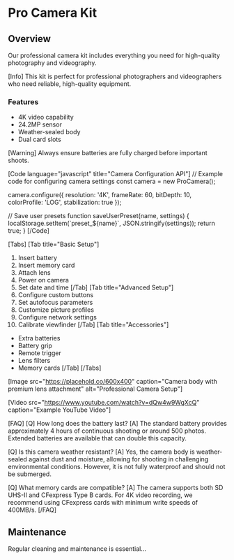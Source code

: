 # Pro Camera Kit

## Overview
Our professional camera kit includes everything you need for high-quality photography and videography.

[Info] This kit is perfect for professional photographers and videographers who need reliable, high-quality equipment.

### Features
- 4K video capability
- 24.2MP sensor
- Weather-sealed body
- Dual card slots

[Warning] Always ensure batteries are fully charged before important shoots.

[Code language="javascript" title="Camera Configuration API"]
// Example code for configuring camera settings
const camera = new ProCamera();

camera.configure({
  resolution: '4K',
  frameRate: 60,
  bitDepth: 10,
  colorProfile: 'LOG',
  stabilization: true
});

// Save user presets
function saveUserPreset(name, settings) {
  localStorage.setItem(\`preset_\${name}\`, JSON.stringify(settings));
  return true;
}
[/Code]

[Tabs]
[Tab title="Basic Setup"]
1. Insert battery
2. Insert memory card
3. Attach lens
4. Power on camera
5. Set date and time
[/Tab]
[Tab title="Advanced Setup"]
1. Configure custom buttons
2. Set autofocus parameters
3. Customize picture profiles
4. Configure network settings
5. Calibrate viewfinder
[/Tab]
[Tab title="Accessories"]
- Extra batteries
- Battery grip
- Remote trigger
- Lens filters
- Memory cards
[/Tab]
[/Tabs]

[Image src="https://placehold.co/600x400" caption="Camera body with premium lens attachment" alt="Professional Camera Setup"]

[Video src="https://www.youtube.com/watch?v=dQw4w9WgXcQ" caption="Example YouTube Video"]

[FAQ]
[Q] How long does the battery last?
[A] The standard battery provides approximately 4 hours of continuous shooting or around 500 photos. Extended batteries are available that can double this capacity.

[Q] Is this camera weather resistant?
[A] Yes, the camera body is weather-sealed against dust and moisture, allowing for shooting in challenging environmental conditions. However, it is not fully waterproof and should not be submerged.

[Q] What memory cards are compatible?
[A] The camera supports both SD UHS-II and CFexpress Type B cards. For 4K video recording, we recommend using CFexpress cards with minimum write speeds of 400MB/s.
[/FAQ]

## Maintenance
Regular cleaning and maintenance is essential...
